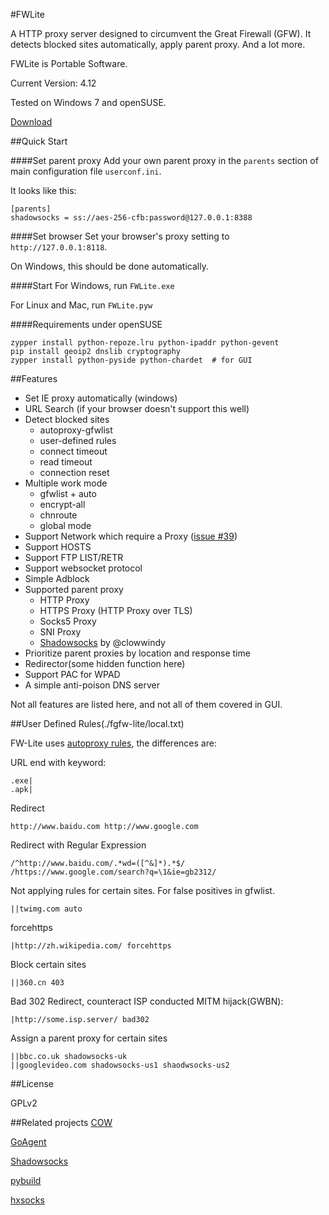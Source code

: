 #FWLite

A HTTP proxy server designed to circumvent the Great Firewall (GFW). It detects blocked sites automatically, apply parent proxy. And a lot more.

FWLite is Portable Software.

Current Version: 4.12

Tested on Windows 7 and openSUSE.

[Download](https://github.com/v3aqb/fwlite/archive/master.zip)

##Quick Start

####Set parent proxy
Add your own parent proxy in the `parents` section of main configuration file `userconf.ini`.

It looks like this:

    [parents]
    shadowsocks = ss://aes-256-cfb:password@127.0.0.1:8388

####Set browser
Set your browser's proxy setting to `http://127.0.0.1:8118`.

On Windows, this should be done automatically.

####Start
For Windows, run `FWLite.exe`

For Linux and Mac, run `FWLite.pyw`

####Requirements under openSUSE

    zypper install python-repoze.lru python-ipaddr python-gevent
    pip install geoip2 dnslib cryptography
    zypper install python-pyside python-chardet  # for GUI

##Features

- Set IE proxy automatically (windows)
- URL Search (if your browser doesn't support this well)
- Detect blocked sites
  - autoproxy-gfwlist
  - user-defined rules
  - connect timeout
  - read timeout
  - connection reset
- Multiple work mode
  - gfwlist + auto
  - encrypt-all
  - chnroute
  - global mode
- Support Network which require a Proxy ([issue #39](https://github.com/v3aqb/fwlite/issues/39))
- Support HOSTS
- Support FTP LIST/RETR
- Support websocket protocol
- Simple Adblock
- Supported parent proxy
  - HTTP Proxy
  - HTTPS Proxy (HTTP Proxy over TLS)
  - Socks5 Proxy
  - SNI Proxy
  - [Shadowsocks] by @clowwindy
- Prioritize parent proxies by location and response time
- Redirector(some hidden function here)
- Support PAC for WPAD
- A simple anti-poison DNS server

Not all features are listed here, and not all of them covered in GUI.

##User Defined Rules(./fgfw-lite/local.txt)

FW-Lite uses [autoproxy rules](http://mydf.github.io/blog/autoproxy/), the differences are:

URL end with keyword:

    .exe|
    .apk|

Redirect

    http://www.baidu.com http://www.google.com

Redirect with Regular Expression

    /^http://www.baidu.com/.*wd=([^&]*).*$/ /https://www.google.com/search?q=\1&ie=gb2312/

Not applying rules for certain sites. For false positives in gfwlist.

    ||twimg.com auto

forcehttps

    |http://zh.wikipedia.com/ forcehttps

Block certain sites

    ||360.cn 403

Bad 302 Redirect, counteract ISP conducted MITM hijack(GWBN):

    |http://some.isp.server/ bad302

Assign a parent proxy for certain sites

    ||bbc.co.uk shadowsocks-uk
    ||googlevideo.com shadowsocks-us1 shaodwsocks-us2

##License

GPLv2

##Related projects
[COW]

[GoAgent]

[Shadowsocks]

[pybuild]

[hxsocks]

[COW]:https://github.com/cyfdecyf/cow
[GoAgent]:https://github.com/goagent/goagent
[Shadowsocks]:https://github.com/clowwindy/shadowsocks
[pybuild]:https://github.com/goagent/pybuild
[hxsocks]:https://github.com/v3aqb/hxsocks
